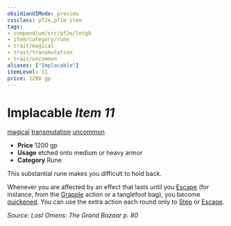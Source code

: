 ```yaml
---
obsidianUIMode: preview
cssclass: pf2e,pf2e-item
tags:
- compendium/src/pf2e/lotgb
- item/category/rune
- trait/magical
- trait/transmutation
- trait/uncommon
aliases: ["Implacable"]
itemLevel: 11
price: 1200 gp
---
```

# Implacable *Item 11*  
[magical](../../../rules/traits/magical.md)  [transmutation](../../../rules/traits/transmutation.md)  [uncommon](../../../rules/traits/uncommon.md)  

- **Price** 1200 gp
- **Usage** etched onto medium or heavy armor
- **Category** Rune

This substantial rune makes you difficult to hold back.

Whenever you are affected by an effect that lasts until you [Escape](../../../rules/actions/escape.md) (for instance, from the [Grapple](../../../rules/actions/grapple.md) action or a tanglefoot bag), you become [quickened](../../../rules/conditions.md#Quickened). You can use the extra action each round only to [Step](../../../rules/actions/step.md) or [Escape](../../../rules/actions/escape.md).

*Source: Lost Omens: The Grand Bazaar p. 80*